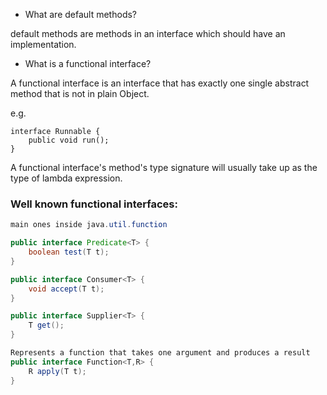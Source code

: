 * What are default methods?

default methods are methods in an interface which should have an implementation.

* What is a functional interface?

A functional interface is an interface that has exactly one single abstract method that is not in plain Object.

e.g. 
```
interface Runnable {
    public void run();
}
```

A functional interface's method's type signature will usually take up as the type of lambda expression.

### Well known functional interfaces:

```Java
main ones inside java.util.function

public interface Predicate<T> {
    boolean test(T t);
}

public interface Consumer<T> {
    void accept(T t);
}

public interface Supplier<T> {
    T get();
}

Represents a function that takes one argument and produces a result
public interface Function<T,R> {
    R apply(T t);
}
```